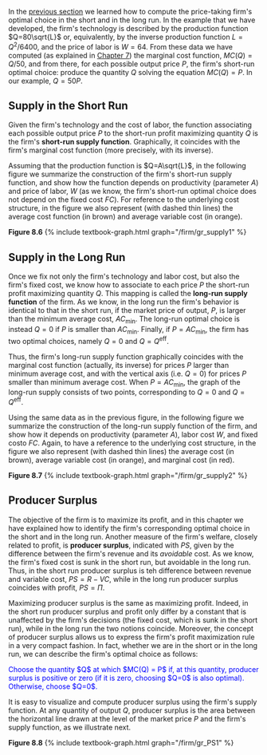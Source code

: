 



In the <a href="{{ site.baseurl }}/en/I/8/1">previous section</a> we learned how to compute the price-taking firm's optimal choice in the short and in the long run. In the example that we have developed, the firm's technology is described by the production function $Q=80\sqrt{L}$ or, equivalently, by the inverse production function $L=Q^2/6400$, and the price of labor is $W=64$. From these data we have computed (as explained in <a href="{{ site.baseurl }}/en/I/7/2">Chapter 7</a>) the marginal cost function, $MC(Q)=Q/50$, and from there, for each possible output price $P$, the firm's short-run optimal choice: produce the quantity $Q$ solving the equation $MC(Q)=P$. In our example, $Q=50P$.


<h2 id="SUBSEC_SRSUPPLY">Supply in the Short Run</h2>

Given the firm's technology and the cost of labor, the function associating each possible output price $P$ to the short-run profit maximizing quantity $Q$ is the firm's <b>short-run supply function</b>. Graphically, it coincides with the firm's marginal cost function (more precisely, with its inverse).

Assuming that the production function is $Q=A\sqrt{L}$, in the following figure we summarize the construction of the firm's short-run supply function, and show how the function depends on productivity (parameter $A$) and price of labor, $W$ (as we know, the firm's short-run optimal choice does not depend on the fixed cost $FC$). For reference to the underlying cost structure, in the figure we also represent (with dashed thin lines) the average cost function (in brown) and average variable cost (in orange).

<a id="gr_supply1"><strong>Figure 8.6</strong></a>
{% include textbook-graph.html graph="/firm/gr_supply1" %}




















<h2 id="SUBSEC_SRSUPPLY">Supply in the Long Run</h2>

Once we fix not only the firm's technology and labor cost, but also the firm's fixed cost, we know how to associate to each price $P$ the short-run profit maximizing quantity $Q$. This mapping is called the <b>long-run supply function</b> of the firm. As we know, in the long run the firm's behavior is identical to that in the short run, if the market price of output, $P$, is larger than the minimum average cost, $AC_{\text{min}}$. The long-run optimal choice is instead $Q=0$ if $P$ is smaller than $AC_{\text{min}}$. Finally, if $P=AC_{\text{min}}$, the firm has two optimal choices, namely $Q=0$ and $Q=Q^{\text{eff}}$.

Thus, the firm's long-run supply function graphically coincides with the marginal cost function (actually, its inverse) for prices $P$ larger than minimum average cost, and with the vertical axis (i.e. $Q=0$) for prices $P$ smaller than minimum average cost. When $P=AC_{\text{min}}$, the graph of the long-run supply consists of two points, corresponding to $Q=0$ and $Q=Q^{\text{eff}}$.

Using the same data as in the previous figure, in the following figure we summarize the construction of the long-run supply function of the firm, and show how it depends on productivity (parameter $A$), labor cost $W$, and fixed costo $FC$. Again, to have a reference to the underlying cost structure, in the figure we also represent (with dashed thin lines) the average cost (in brown), average variable cost (in orange), and marginal cost (in red).

<a id="gr_supply2"><strong>Figure 8.7</strong></a>
{% include textbook-graph.html graph="/firm/gr_supply2" %}























<h2 id="SUBSEC_PS">Producer Surplus</h2>

The objective of the firm is to maximize its profit, and in this chapter we have explained how to identify the firm's corresponding optimal choice in the short and in the long run. Another measure of the firm's welfare, closely related to profit, is <b>producer surplus</b>, indicated with $PS$, given by the difference between the firm's revenue and its <i>avoidable</i> cost. As we know, the firm's fixed cost is sunk in the short run, but avoidable in the long run. Thus, in the short run producer surplus is teh difference between revenue and variable cost, $PS=R-VC$, while in the long run producer surplus coincides with profit, $PS=\Pi$. 

Maximizing producer surplus is the same as maximizing profit. Indeed, in the short run producer surplus and profit only differ by a constant that is unaffected by the firm's decisions (the fixed cost, which is sunk in the short run), while in the long run the two notions coincide. Moreover, the concept of producer surplus allows us to express the firm's profit maximization rule in a very compact fashion. In fact, whether we are in the short or in the long run, we can describe the firm's optimal choice as follows:

<p><span style="color: Blue;">
Choose the quantity $Q$ at which $MC(Q) = P$ if, at this quantity, producer surplus is positive or zero (if it is zero, choosing $Q=0$ is also optimal). Otherwise, choose $Q=0$.
</span></p>

It is easy to visualize and compute producer surplus using the firm's supply function. At any quantity of output $Q$, producer surplus is the area between the horizontal line drawn at the level of the market price $P$ and the firm's supply function, as we illustrate next.

<a id="gr_PS1"><strong>Figure 8.8</strong></a>
{% include textbook-graph.html graph="/firm/gr_PS1" %}


